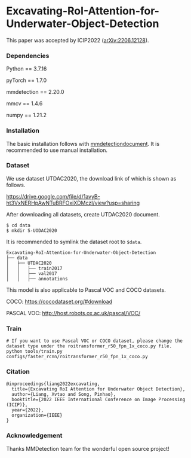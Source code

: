 # Excavating-RoI-Attention-for-Underwater-Object-Detection

This paper was accepted by ICIP2022 ([arXiv:2206.12128](https://arxiv.org/abs/2206.12128)). 

### Dependencies

Python == 3.7.16

pyTorch == 1.7.0

mmdetection == 2.20.0

mmcv == 1.4.6

numpy == 1.21.2

### Installation

The basic installation follows with [mmdetection](https://github.com/open-mmlab/mmdetection)[document](https://mmdetection.readthedocs.io/en/latest/). It is recommended to use manual installation.

### Dataset

We use dataset UTDAC2020, the download link of which is shown as follows.

https://drive.google.com/file/d/1avyB-ht3VxNERHpAwNTuBRFOxiXDMczI/view?usp=sharing

After downloading all datasets, create UTDAC2020 document.

```
$ cd data
$ mkdir S-UODAC2020
```

It is recommended to symlink the dataset root to `$data`.

```
Excavating-RoI-Attention-for-Underwater-Object-Detection
├── data
│   ├── UTDAC2020
│   │   ├── train2017
│   │   ├── val2017
│   │   ├── annotations
```

This model is also applicable to Pascal VOC and COCO datasets.

COCO: https://cocodataset.org/#download

PASCAL VOC: http://host.robots.ox.ac.uk/pascal/VOC/

### Train

```
# If you want to use Pascal VOC or COCO dataset, please change the dataset type under the roitransformer_r50_fpn_1x_coco.py file.
python tools/train.py configs/faster_rcnn/roitransformer_r50_fpn_1x_coco.py
```

### Citation

```
@inproceedings{liang2022excavating,
  title={Excavating RoI Attention for Underwater Object Detection},
  author={Liang, Xvtao and Song, Pinhao},
  booktitle={2022 IEEE International Conference on Image Processing (ICIP)},
  year={2022},
  organization={IEEE}
}
```

### Acknowledgement

Thanks MMDetection team for the wonderful open source project!
